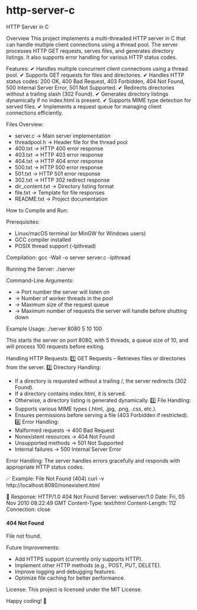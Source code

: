 # http-server-c
HTTP Server in C

Overview
This project implements a multi-threaded HTTP server in C that can handle multiple client connections using a thread pool. The server processes HTTP GET requests, serves files, and generates directory listings. It also supports error handling for various HTTP status codes.

Features:
✔ Handles multiple concurrent client connections using a thread pool.
✔ Supports GET requests for files and directories.
✔ Handles HTTP status codes: 200 OK, 400 Bad Request, 403 Forbidden, 404 Not Found, 500 Internal Server Error, 501 Not Supported.
✔ Redirects directories without a trailing slash (302 Found).
✔ Generates directory listings dynamically if no index.html is present.
✔ Supports MIME type detection for served files.
✔ Implements a request queue for managing client connections efficiently.

Files Overview:
- server.c         -> Main server implementation
- threadpool.h     -> Header file for the thread pool
- 400.txt          -> HTTP 400 error response
- 403.txt          -> HTTP 403 error response
- 404.txt          -> HTTP 404 error response
- 500.txt          -> HTTP 500 error response
- 501.txt          -> HTTP 501 error response
- 302.txt          -> HTTP 302 redirect response
- dir_content.txt  -> Directory listing format
- file.txt         -> Template for file responses
- README.txt       -> Project documentation

How to Compile and Run:

Prerequisites:
- Linux/macOS terminal (or MinGW for Windows users)
- GCC compiler installed
- POSIX thread support (-lpthread)

Compilation:
gcc -Wall -o server server.c -lpthread

Running the Server:
./server <port> <pool-size> <max-queue-size> <max-requests>

Command-Line Arguments:
- <port>  -> Port number the server will listen on
- <pool-size>  -> Number of worker threads in the pool
- <max-queue-size>  -> Maximum size of the request queue
- <max-requests>  -> Maximum number of requests the server will handle before shutting down

Example Usage:
./server 8080 5 10 100

This starts the server on port 8080, with 5 threads, a queue size of 10, and will process 100 requests before exiting.

Handling HTTP Requests:
1️⃣ GET Requests – Retrieves files or directories from the server.
2️⃣ Directory Handling:
   - If a directory is requested without a trailing /, the server redirects (302 Found).
   - If a directory contains index.html, it is served.
   - Otherwise, a directory listing is generated dynamically.
3️⃣ File Handling:
   - Supports various MIME types (.html, .jpg, .png, .css, etc.).
   - Ensures permissions before serving a file (403 Forbidden if restricted).
4️⃣ Error Handling:
   - Malformed requests → 400 Bad Request
   - Nonexistent resources → 404 Not Found
   - Unsupported methods → 501 Not Supported
   - Internal failures → 500 Internal Server Error

Error Handling:
The server handles errors gracefully and responds with appropriate HTTP status codes.

✅ Example: File Not Found (404)
curl -v http://localhost:8080/nonexistent.html

📌 Response:
HTTP/1.0 404 Not Found
Server: webserver/1.0
Date: Fri, 05 Nov 2010 08:22:49 GMT
Content-Type: text/html
Content-Length: 112
Connection: close

<HTML><HEAD><TITLE>404 Not Found</TITLE></HEAD>
<BODY><H4>404 Not Found</H4>
File not found.
</BODY></HTML>

Future Improvements:
- Add HTTPS support (currently only supports HTTP).
- Implement other HTTP methods (e.g., POST, PUT, DELETE).
- Improve logging and debugging features.
- Optimize file caching for better performance.

License:
This project is licensed under the MIT License.

Happy coding! 🚀

